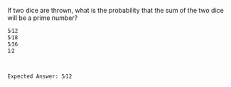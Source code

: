 If two dice are thrown, what is the probability that the sum of the two dice will be a prime number?



    5⁄12
    5⁄18
    5⁄36
    1⁄2
    
    
    
    Expected Answer: 5⁄12
